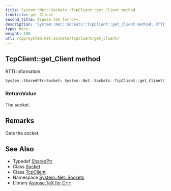 ```yaml
---
title: System::Net::Sockets::TcpClient::get_Client method
linktitle: get_Client
second_title: Aspose.TeX for C++
description: 'System::Net::Sockets::TcpClient::get_Client method. RTTI information in C++.'
type: docs
weight: 100
url: /cpp/system.net.sockets/tcpclient/get_client/
---
```

## TcpClient::get_Client method


RTTI information.

```cpp
System::SharedPtr<Socket> System::Net::Sockets::TcpClient::get_Client()
```


### ReturnValue

The socket.
## Remarks


Gets the socket. 
## See Also

* Typedef [SharedPtr](../../../system/sharedptr/)
* Class [Socket](../../socket/)
* Class [TcpClient](../)
* Namespace [System::Net::Sockets](../../)
* Library [Aspose.TeX for C++](../../../)
